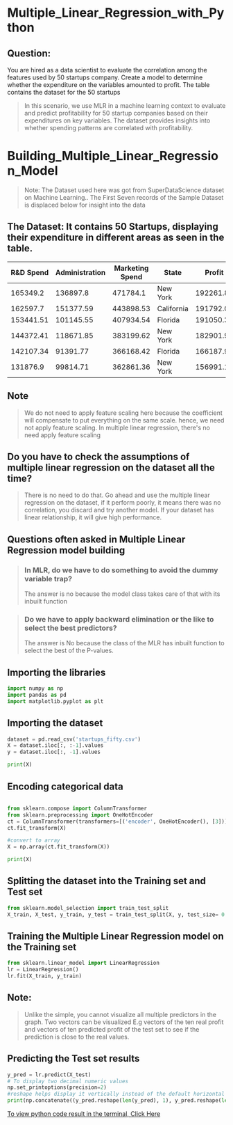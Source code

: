 # Multiple_Linear_Regression_with_Python
## Question:
You are hired as a data scientist to evaluate the correlation among the features used by 50 startups company. Create a model to determine whether the expenditure on the variables amounted to profit. The table contains the dataset for the 50 startups
> In this scenario, we use MLR in a machine learning context to evaluate and predict profitability for 50 startup companies based on their expenditures on key variables. The dataset provides insights into whether spending patterns are correlated with profitability.

# Building_Multiple_Linear_Regression_Model
> Note: The Dataset used here was got from SuperDataScience dataset on Machine Learning..
> The First Seven records of the Sample Dataset is displaced below for insight into the data

## The Dataset: It contains 50 Startups, displaying their expenditure in different areas as seen in the table.
|R&D Spend|	Administration|	Marketing Spend|	State	|Profit|
|----------|---------------|----------------|-------|-------|
|165349.2|	136897.8|	471784.1|	New York|	192261.83|
|162597.7	|151377.59	|443898.53	|California	|191792.06|
|153441.51|	101145.55|	407934.54|	Florida|	191050.39|
|144372.41	|118671.85	|383199.62	|New York	|182901.99|
|142107.34|	91391.77|	366168.42|	Florida|	166187.94|
|131876.9	|99814.71	|362861.36	|New York	|156991.12|

## Note
> We do not need to apply feature scaling here because the coefficient will compensate to put everything on the same scale. hence, we need not apply feature scaling. In multiple linear regression, there's no need apply feature scaling

## Do you have to check the assumptions of multiple linear regression on the dataset all the time?
> There is no need to do that. Go ahead and use the multiple linear regression on the dataset, if it perform poorly, it means there was no correlation, you discard and try another model. If your dataset has linear relationship, it will give high performance.

## Questions often asked in Multiple Linear Regression model building

> ### In MLR, do we have to do something to avoid the dummy variable trap?
> The answer is no because the model class takes care of that with its inbuilt function

> ### Do we have to apply backward elimination or the like to select the best predictors?
> The answer is No because the class of the MLR has inbuilt function to select the best of the P-values.

## Importing the libraries
```python
import numpy as np
import pandas as pd
import matplotlib.pyplot as plt
```

## Importing the dataset
```python
dataset = pd.read_csv('startups_fifty.csv')
X = dataset.iloc[:, :-1].values
y = dataset.iloc[:, -1].values

print(X)
```

## Encoding categorical data
```python

from sklearn.compose import ColumnTransformer
from sklearn.preprocessing import OneHotEncoder
ct = ColumnTransformer(transformers=[('encoder', OneHotEncoder(), [3])], remainder = 'passthrough')
ct.fit_transform(X)

#convert to array
X = np.array(ct.fit_transform(X))

print(X)

```

## Splitting the dataset into the Training set and Test set
```python
from sklearn.model_selection import train_test_split
X_train, X_test, y_train, y_test = train_test_split(X, y, test_size= 0.2, random_state=0)

```

## Training the Multiple Linear Regression model on the Training set
```python
from sklearn.linear_model import LinearRegression
lr = LinearRegression()
lr.fit(X_train, y_train)
```
## Note:
> Unlike the simple, you cannot visualize all multiple predictors in the graph. Two vectors can be visualized
>E.g vectors of the ten real profit and vectors of ten predicted profit of the test set to see if the prediction is close to the real values.

## Predicting the Test set results
```python
y_pred = lr.predict(X_test)
# To display two decimal numeric values
np.set_printoptions(precision=2)
#reshape helps display it vertically instead of the default horizontal display.
print(np.concatenate((y_pred.reshape(len(y_pred), 1), y_pred.reshape(len(y_pred), 1) ), 1))

```

[To view python code result in the terminal, Click Here](https://colab.research.google.com/drive/1r2h0lr7V37XiVTXk7GAs05-8OHr8G6tW#scrollTo=xNkXL1YQBiBT)
